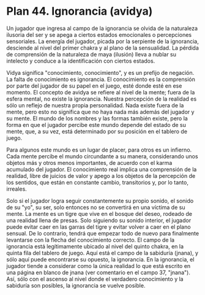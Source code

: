 # Plan 44. Ignorancia (avidya)

Un jugador que ingresa al campo de la ignorancia se olvida de la naturaleza ilusoria del ser y se apega a ciertos estados emocionales o percepciones sensoriales. La energía del jugador, picada por la serpiente de la ignorancia, desciende al nivel del primer chakra y al plano de la sensualidad. La pérdida de comprensión de la naturaleza de maya (ilusión) lleva a nublar su intelecto y conduce a la identificación con ciertos estados.

Vidya significa "conocimiento, conocimiento", y es un prefijo de negación. La falta de conocimiento es ignorancia. El conocimiento es la comprensión por parte del jugador de su papel en el juego, esté donde esté en ese momento. El concepto de avidya se refiere al nivel de la mente; fuera de la esfera mental, no existe la ignorancia. Nuestra percepción de la realidad es sólo un reflejo de nuestra propia personalidad. Nada existe fuera de la mente, pero esto no significa que no haya nada más además del jugador y su mente. El mundo de los nombres y las formas también existe, pero la forma en que el jugador percibe este mundo depende del estado de su mente, que, a su vez, está determinado por su posición en el tablero de juego.

Para algunos este mundo es un lugar de placer, para otros es un infierno. Cada mente percibe el mundo circundante a su manera, considerando unos objetos más y otros menos importantes, de acuerdo con el karma acumulado del jugador. El conocimiento real implica una comprensión de la realidad, libre de juicios de valor y apego a los objetos de la percepción de los sentidos, que están en constante cambio, transitorios y, por lo tanto, irreales.

Solo si el jugador logra seguir constantemente su propio sonido, el sonido de su "yo", su ser, solo entonces no se convertirá en una víctima de su mente. La mente es un tigre que vive en el bosque del deseo, rodeado de una realidad llena de presas. Solo siguiendo su sonido interior, el jugador puede evitar caer en las garras del tigre y evitar volver a caer en el plano sensual. De lo contrario, tendrá que empezar todo de nuevo para finalmente levantarse con la flecha del conocimiento correcto. El campo de la ignorancia está legítimamente ubicado al nivel del quinto chakra, en la quinta fila del tablero de juego. Aquí está el campo de la sabiduría (jnana), y sólo aquí puede encontrarse su opuesto, la ignorancia. En la ignorancia, el jugador tiende a considerar como la única realidad lo que está escrito en una página en blanco de jnana (ver comentario en el campo 37, "jnana"). Así, sólo con el ascenso al nivel donde el verdadero conocimiento y la sabiduría son posibles, la ignorancia se vuelve posible.
